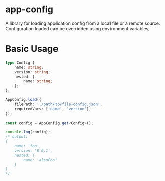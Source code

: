 # app-config

A library for loading application config from a local file or a remote source. Configuration
loaded can be overridden using environment variables;

# Basic Usage
```ts
type Config {
	name: string;
	version: string;
	nested: {
		name: string;
	};
};

AppConfig.load({
	filePath: './path/to/file-config.json',
	requiredVars: ['name', 'version'],
});

const config = AppConfig.get<Config>();

console.log(config);
/* output:
{
	name: 'foo',
	version: '0.0.1',
	nested: {
		name: 'alsoFoo'
	}
}
*/
```
